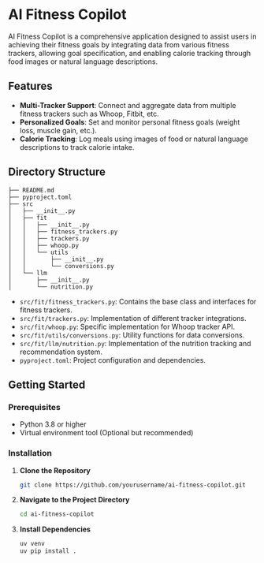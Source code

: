 # AI Fitness Copilot

AI Fitness Copilot is a comprehensive application designed to assist users in achieving their fitness goals by integrating data from various fitness trackers, allowing goal specification, and enabling calorie tracking through food images or natural language descriptions.

## Features

- **Multi-Tracker Support**: Connect and aggregate data from multiple fitness trackers such as Whoop, Fitbit, etc.
- **Personalized Goals**: Set and monitor personal fitness goals (weight loss, muscle gain, etc.).
- **Calorie Tracking**: Log meals using images of food or natural language descriptions to track calorie intake.

## Directory Structure

```
├── README.md
├── pyproject.toml
├── src
│   ├── __init__.py
│   ├── fit
│   │   ├── __init__.py
│   │   ├── fitness_trackers.py
│   │   ├── trackers.py
│   │   ├── whoop.py
│   │   └── utils
│   │       ├── __init__.py
│   │       └── conversions.py
│   └── llm
│       ├── __init__.py
│       └── nutrition.py
```

- `src/fit/fitness_trackers.py`: Contains the base class and interfaces for fitness trackers.
- `src/fit/trackers.py`: Implementation of different tracker integrations.
- `src/fit/whoop.py`: Specific implementation for Whoop tracker API.
- `src/fit/utils/conversions.py`: Utility functions for data conversions.
- `src/fit/llm/nutrition.py`: Implementation of the nutrition tracking and recommendation system.
- `pyproject.toml`: Project configuration and dependencies.

## Getting Started

### Prerequisites

- Python 3.8 or higher
- Virtual environment tool (Optional but recommended)

### Installation

1. **Clone the Repository**

   ```bash
   git clone https://github.com/yourusername/ai-fitness-copilot.git
   ```

2. **Navigate to the Project Directory**

   ```bash
   cd ai-fitness-copilot
   ```

4. **Install Dependencies**

   ```bash
   uv venv
   uv pip install .
   ```